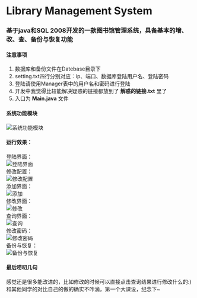 # Library Management System

### 基于java和SQL 2008开发的一款图书馆管理系统，具备基本的增、改、查、备份与恢复功能  

#### 注意事项
1. 数据库和备份文件在Datebase目录下  
2. setting.txt四行分别对应：ip、端口、数据库登陆用户名、登陆密码  
3. 登陆请使用Manager表中的用户名和密码进行登陆
4. 开发中我觉得比较能解决疑惑的链接都放到了 **解惑的链接.txt** 里了
5. 入口为 **Main.java** 文件

#### 系统功能模块
![系统功能模块](http://7xsy54.com1.z0.glb.clouddn.com/%E7%B3%BB%E7%BB%9F%E5%8A%9F%E8%83%BD.png)

#### 运行效果：
登陆界面：  
![登陆界面](http://7xsy54.com1.z0.glb.clouddn.com/%E7%99%BB%E9%99%86%E7%95%8C%E9%9D%A2.png)  
修改配置：  
![修改配置](http://7xsy54.com1.z0.glb.clouddn.com/%E4%BF%AE%E6%94%B9%E9%85%8D%E7%BD%AE.png)  
添加界面：  
![添加](http://7xsy54.com1.z0.glb.clouddn.com/%E6%B7%BB%E5%8A%A0%E7%95%8C%E9%9D%A2.png)  
修改界面：  
![修改](http://7xsy54.com1.z0.glb.clouddn.com/%E4%BF%AE%E6%94%B9%E7%95%8C%E9%9D%A2.png)  
查询界面：  
![查询](http://7xsy54.com1.z0.glb.clouddn.com/%E6%9F%A5%E8%AF%A2%E7%95%8C%E9%9D%A2.png)  
修改密码：  
![修改密码](http://7xsy54.com1.z0.glb.clouddn.com/%E4%BF%AE%E6%94%B9%E5%AF%86%E7%A0%81.png)  
备份与恢复：  
![备份与恢复](http://7xsy54.com1.z0.glb.clouddn.com/%E6%95%B0%E6%8D%AE%E5%BA%93%E5%A4%87%E4%BB%BD%E4%B8%8E%E6%81%A2%E5%A4%8D.png)  

#### 最后唠叨几句
感觉还是很多能改进的，比如修改的时候可以直接点击查询结果进行修改什么的:)  
和其他同学的对比自己的做的确实不咋滴，第一个大课设，纪念下~
